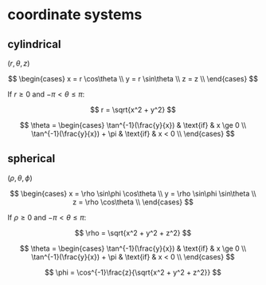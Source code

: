 # coordinate systems

## cylindrical

$(r, \theta, z)$

$$
\begin{cases}
x = r \cos\theta \\
y = r \sin\theta \\
z = z \\
\end{cases}
$$

If $r \ge 0$ and $- \pi < \theta \le \pi$:

$$
r = \sqrt{x^2 + y^2}
$$

$$
\theta = \begin{cases}
\tan^{-1}(\frac{y}{x}) & \text{if} & x \ge 0 \\
\tan^{-1}(\frac{y}{x}) + \pi & \text{if} & x < 0 \\
\end{cases}
$$

## spherical

$(\rho, \theta, \phi)$

$$
\begin{cases}
x = \rho \sin\phi \cos\theta \\
y = \rho \sin\phi \sin\theta \\
z = \rho \cos\theta \\
\end{cases}
$$

If $\rho \ge 0$ and $- \pi < \theta \le \pi$:

$$
\rho = \sqrt{x^2 + y^2 + z^2}
$$

$$
\theta = \begin{cases}
\tan^{-1}(\frac{y}{x}) & \text{if} & x \ge 0 \\
\tan^{-1}(\frac{y}{x}) + \pi & \text{if} & x < 0 \\
\end{cases}
$$

$$
\phi = \cos^{-1}\frac{z}{\sqrt{x^2 + y^2 + z^2}}
$$
